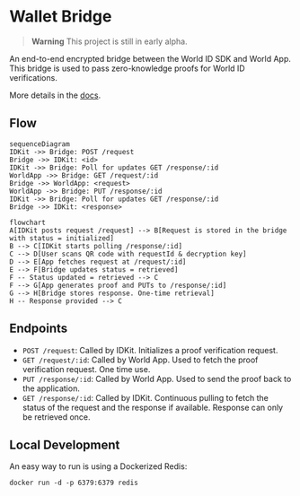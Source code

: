 # Wallet Bridge

> **Warning** This project is still in early alpha.

An end-to-end encrypted bridge between the World ID SDK and World App. This bridge is used to pass zero-knowledge proofs for World ID verifications.

More details in the [docs](https://docs.world.org/world-id/further-reading/protocol-internals).

## Flow

```mermaid
sequenceDiagram
IDKit ->> Bridge: POST /request
Bridge ->> IDKit: <id>
IDKit ->> Bridge: Poll for updates GET /response/:id
WorldApp ->> Bridge: GET /request/:id
Bridge ->> WorldApp: <request>
WorldApp ->> Bridge: PUT /response/:id
IDKit ->> Bridge: Poll for updates GET /response/:id
Bridge ->> IDKit: <response>
```

```mermaid
flowchart
A[IDKit posts request /request] --> B[Request is stored in the bridge with status = initialized]
B --> C[IDKit starts polling /response/:id]
C --> D[User scans QR code with requestId & decryption key]
D --> E[App fetches request at /request/:id]
E --> F[Bridge updates status = retrieved]
F -- Status updated = retrieved --> C
F --> G[App generates proof and PUTs to /response/:id]
G --> H[Bridge stores response. One-time retrieval]
H -- Response provided --> C
```

## Endpoints

- `POST /request`: Called by IDKit. Initializes a proof verification request.
- `GET /request/:id`: Called by World App. Used to fetch the proof verification request. One time use.
- `PUT /response/:id`: Called by World App. Used to send the proof back to the application.
- `GET /response/:id`: Called by IDKit. Continuous pulling to fetch the status of the request and the response if available. Response can only be retrieved once.

## Local Development

An easy way to run is using a Dockerized Redis:

```
docker run -d -p 6379:6379 redis
```
